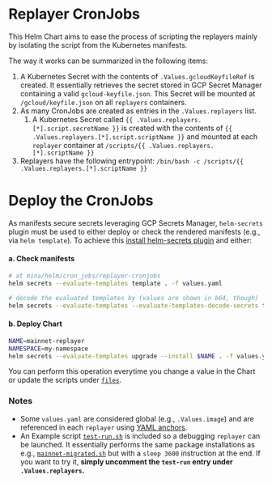 # Replayer CronJobs
This Helm Chart aims to ease the process of scripting the replayers mainly by isolating the script from the Kubernetes manifests.

The way it works can be summarized in the following items:
1. A Kubernetes Secret with the contents of `.Values.gcloudKeyfileRef` is created. It essentially retrieves the secret stored in GCP Secret Manager containing a valid `gcloud-keyfile.json`. This Secret will be mounted at `/gcloud/keyfile.json` on all `replayers` containers.
2. As many CronJobs are created as entries in the `.Values.replayers` list.
   1. A Kubernetes Secret called `{{ .Values.replayers.[*].script.secretName }}` is created with the contents of `{{ .Values.replayers.[*].script.scriptName }}` and mounted at each `replayer` container at `/scripts/{{ .Values.replayers.[*].scriptName }}`
3. Replayers have the following entrypoint: `/bin/bash -c /scripts/{{ .Values.replayers.[*].scriptName }}`

# Deploy the CronJobs
As manifests secure secrets leveraging GCP Secrets Manager, `helm-secrets` plugin must be used to either deploy or check the rendered manifests (e.g., via `helm template`). To achieve this [install helm-secrets plugin](https://github.com/jkroepke/helm-secrets/wiki/Installation) and either:

#### a. Check manifests
```bash
# at mina/helm/cron_jobs/replayer-cronjobs
helm secrets --evaluate-templates template . -f values.yaml

# decode the evaluated templates by (values are shown in b64, though)
helm secrets --evaluate-templates --evaluate-templates-decode-secrets template . -f values.yaml
```

#### b. Deploy Chart
```bash
NAME=mainnet-replayer
NAMESPACE=my-namespace
helm secrets --evaluate-templates upgrade --install $NAME . -f values.yaml --namespace $NAMESPACE
```
You can perform this operation everytime you change a value in the Chart or update the scripts under [`files`](./files/).

### Notes
- Some `values.yaml` are considered global (e.g., `.Values.image`) and are referenced in each `replayer` using [YAML anchors](https://helm.sh/docs/chart_template_guide/yaml_techniques/#yaml-anchors).
- An Example script [`test-run.sh`](./files/test-run.sh) is included so a debugging `replayer` can be launched. It essentially performs the same package installations as e.g., [`mainnet-migrated.sh`](./files/mainnet-migrated.sh) but with a `sleep 3600` instruction at the end. If you want to try it, **simply uncomment the `test-run` entry under `.Values.replayers`.**